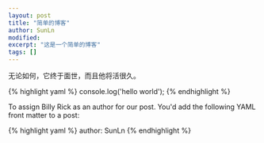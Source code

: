 ```yaml
---
layout: post
title: "简单的博客"
author: SunLn
modified:
excerpt: "这是一个简单的博客"
tags: []
---
```


无论如何，它终于面世，而且他将活很久。

{% highlight yaml %}
  console.log('hello world');
{% endhighlight %}

To assign Billy Rick as an author for our post. You'd add the following YAML front matter to a post:

{% highlight yaml %}
author: SunLn
{% endhighlight %}
